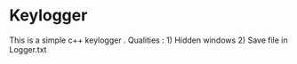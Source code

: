 # Keylogger
This is a simple c++ keylogger . Qualities : 1) Hidden windows 2) Save file in Logger.txt 
